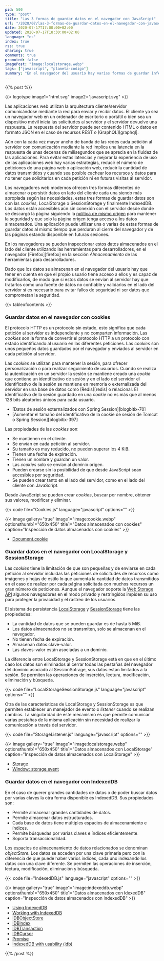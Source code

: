 ```yaml
---
pid: 500
type: "post"
title: "Las 3 formas de guardar datos en el navegador con JavaScript"
url: "/2020/07/las-3-formas-de-guardar-datos-en-el-navegador-con-javascript/"
date: 2020-07-17T17:00:00+02:00
updated: 2020-07-17T18:30:00+02:00
language: "es"
index: true
rss: true
sharing: true
comments: true
promoted: false
imagePost: "image:localstorage.webp"
tags: ["javascript", "planeta-codigo"]
summary: "En el navegador del usuario hay varias formas de guardar información con diferentes propósitos que perdure entre las visitas realizadas en varias sesiones. Los navegadores ofrecen tres formas de guardar datos: cookies, LocalStorage y SessionStorage e IndexedDB cada una con diferentes características y utilizables con código JavaScript."
---
```

 
{{% post %}}

{{< logotype image1="html.svg" image2="javascript.svg" >}}

Las aplicaciones web utilizan la arquitectura cliente/servidor comunicándose mediante la red para enviar y recibir datos. El cliente ya sea un navegador web en un ordenador de escritorio o portátil o bien sea un dispositivo móvil inicia las solicitudes al servidor y el servidor devuelve una respuesta. La respuesta del servidor puede ser contenido HTML o datos en formato JSON en el caso de recursos REST o [GraphQL][graphql].

Aún con la cada vez mayor ancho de banda de las redes cada petición al servidor con comunicación mediante la red implica una latencia en la respuesta de unas decenas de milisegundos que se aprecia en la fluidez de las aplicaciones. Para evitar estas latencias y mejorar la experiencia de uso de las aplicaciones web hay varias estrategias, reducir el número de peticiones de una página web o aplicación web, reducir la cantidad de datos transmitidos y cuando sea posible cachear los recursos y datos para no tener que solicitarlos en cada petición ni en futuras visitas al servidor.

Los navegadores web modernos ofrecen tres formas diferentes de almacenar o persistir datos en lado del cliente cada una siendo más apropiada según las necesidades, estas tres formas de guardar datos son con las _cookies_, LocalStorage o SessionStorage y finalmente IndexedDB. Los datos están accesibles aún sin conexión con el servidor desde donde se descargó la página siguiendo la [política de mismo origen](https://www.w3.org/Security/wiki/Same_Origin_Policy) para mantener la seguridad y que solo la página origen tenga acceso a los datos almacenados. Una aplicación puede utilizar una o varias de estas formas de guardar datos al mismo tiempo que perduran al cierre del navegador y de las páginas estando disponible en futuras sesiones.

En los navegadores se pueden inspeccionar estos datos almacenados en el lado del cliente utilizando las herramientas para desarrolladores, en el navegador [Firefox][firefox] en la sección _Almacenamiento_ de las herramientas para desarrolladores.

Dado que los datos se almacenan en el navegador del usuario hay que tener en cuenta en que el propio usuario tiene acceso a ellos y es capaz de modificarlos, de modo que si estos datos se envían al servidor hay que tratarlos como una fuente de datos no confiable y validarlos en el lado del servidor si es necesario para evitar fallos de seguridad ni ser datos que comprometan la seguridad.

{{< tableofcontents >}}

### Guardar datos en el navegador con cookies

El protocolo HTTP es un protocolo sin estado, esto significa que cada petición al servidor es independiente y no comparten información. Las _cookies_ son la forma de convertir el protocolo HTTP a un protocolo con estado identificando al usuario en las diferentes peticiones. Las _cookies_ son unos pequeños datos guardados por el navegador y enviados al servidor en cada petición al servidor.

Las _cookies_ se utilizan para mantener la sesión, para ofrecer personalización o para realizar seguimiento de usuarios. Cuando se realiza la autenticación en un servidor la sesión se mantiene creado una _cookie_ que contiene un identificativo de sesión y en el lado del servidor el identificativo de la sesión se mantiene en memoria o externalizada del servidor en una base de datos como [Redis][redis] o relacional. El identificativo de la sesión guardado en una _cookie_ no es más que al menos 128 bits aleatorios únicos para cada usuario.

* [Datos de sesión externalizados con Spring Session][blogbitix-70]
* [Aumentar el tamaño del identificativo de la cookie de sesión de Tomcat o Spring Session][blogbitix-397]

Las propiedades de las _cookies_ son:

* Se mantienen en el cliente.
* Se envían en cada petición al servidor.
* Su tamaño es muy reducido, no pueden superar los 4 KiB.
* Tienen una fecha de expiración.
* Tienen un nombre y guardan un valor.
* Las _cookies_ solo se envían al dominio origen.
* Pueden crearse sin la posibilidad de que desde JavaScript sean accesibles por seguridad.
* Se pueden crear tanto en el lado del servidor, como en el lado del cliente con JavaScript.

Desde JavaScript se pueden crear _cookies_, buscar por nombre, obtener sus valores, modificar y eliminar.

{{< code file="Cookies.js" language="javascript" options="" >}}

{{< image
    gallery="true"
    image1="image:cookie.webp" optionsthumb1="650x450" title1="Datos almacenados con cookies"
    caption="Inspección de datos almacenados con cookies" >}}

* [Document.cookie](https://developer.mozilla.org/en-US/docs/Web/API/Document/cookie)

### Guardar datos en el navegador con LocalStorage y SessionStorage

Las _cookies_ tiene la limitación de que son pequeñas y de enviarse en cada petición al servidor incluidas las peticiones de solicitudes de recursos como imágenes y hojas de estilo lo que aumenta la cantidad de datos transmitidos en el caso de realizar por cada página solicitada con muchos recursos un gran número de peticiones. Aunque el navegador soporte la [Web Storage API](https://developer.mozilla.org/en-US/docs/Web/API/Web_Storage_API) algunos navegadores en el modo privado y restringidos impiden su uso para proteger la privacidad y el rastreo de los usuarios.

El sistema de persistencia [LocalStorage](https://developer.mozilla.org/en-US/docs/Web/API/Window/localStorage) y [SessionStorage](https://developer.mozilla.org/en-US/docs/Web/API/Window/sessionStorage) tiene las propiedades:

* La cantidad de datos que se pueden guardar es de hasta 5 MiB.
* Los datos almacenados no se transmiten, solo se almacenan en el navegador.
* No tienen fecha de expiración.
* Almacenan datos clave-valor.
* Las claves-valor están asociadas a un dominio.

La diferencia entre LocalStorage y SessionStorage está en que en el último caso los datos son eliminados al cerrar todas las pestañas del navegador del dominio asociado al SessionSotrage, sus datos están limitados a la sesión. Se permiten las operaciones de inserción, lectura, modificación, eliminación y búsqueda. 

{{< code file="LocalStorageSessionStorage.js" language="javascript" options="" >}}

Otra de las características de LocalStorage y SessionStorage es que permiten establecer un manejador de evento o _listener_ cuando se realizan cambios. La singularidad de este mecanismo es que permite comunicar varias pestañas de la misma aplicación sin necesidad de realizar la comunicación a través del servidor.

{{< code file="StorageListener.js" language="javascript" options="" >}}

{{< image
    gallery="true"
    image1="image:localstorage.webp" optionsthumb1="650x450" title1="Datos almacenados con LocalStorage"
    caption="Inspección de datos almacenados con LocalStorage" >}}

* [Storage](https://developer.mozilla.org/en-US/docs/Web/API/Storage)
* [Window: storage event](https://developer.mozilla.org/en-US/docs/Web/API/Window/storage_event)

### Guardar datos en el navegador con IndexedDB

En el caso de querer grandes cantidades de datos o de poder buscar datos por varias claves la otra forma disponible es IndexedDB. Sus propiedades son:

* Permite almacenar grandes cantidades de datos.
* Permite almacenar datos estructurados.
* Cada base de datos tiene múltiples espacios de almacenamiento e índices.
* Permite búsquedas por varias claves e índices eficientemente.
* Soporta transaccionalidad.

Los espacios de almacenamiento de datos relacionados se denominan _objectStore_. Los datos se acceden por una clave primaria pero con la diferencia de que puede haber varios índices, cada uno indexando los datos con una clave diferente. Se permiten las operaciones de inserción, lectura, modificación, eliminación y búsqueda. 

{{< code file="IndexedDB.js" language="javascript" options="" >}}

{{< image
    gallery="true"
    image1="image:indexeddb.webp" optionsthumb1="650x450" title1="Datos almacenados con IdexedDB"
    caption="Inspección de datos almacenados con IndexedDB" >}}

* [Using IndexedDB](https://developer.mozilla.org/en-US/docs/Web/API/IndexedDB_API/Using_IndexedDB)
* [Working with IndexedDB](https://developers.google.com/web/ilt/pwa/working-with-indexeddb)
* [IDBObjectStore](https://developer.mozilla.org/en-US/docs/Web/API/IDBObjectStore)
* [IDBIndex](https://developer.mozilla.org/en-US/docs/Web/API/IDBIndex)
* [IDBTransaction](https://developer.mozilla.org/en-US/docs/Web/API/IDBTransaction)
* [IDBCursor](https://developer.mozilla.org/en-US/docs/Web/API/IDBCursor)
* [Promise](https://developer.mozilla.org/en-US/docs/Web/JavaScript/Reference/Global_Objects/Promise)
* [IndexedDB with usability (idb)](https://github.com/jakearchibald/idb)

{{% /post %}}
